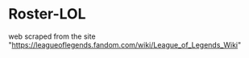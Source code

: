 # Roster-LOL
web scraped from the site "https://leagueoflegends.fandom.com/wiki/League_of_Legends_Wiki"
